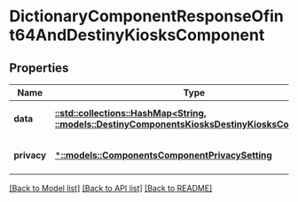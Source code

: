 # DictionaryComponentResponseOfint64AndDestinyKiosksComponent

## Properties
Name | Type | Description | Notes
------------ | ------------- | ------------- | -------------
**data** | [**::std::collections::HashMap<String, ::models::DestinyComponentsKiosksDestinyKiosksComponent>**](Destiny.Components.Kiosks.DestinyKiosksComponent.md) |  | [optional] [default to null]
**privacy** | [***::models::ComponentsComponentPrivacySetting**](Components.ComponentPrivacySetting.md) |  | [optional] [default to null]

[[Back to Model list]](../README.md#documentation-for-models) [[Back to API list]](../README.md#documentation-for-api-endpoints) [[Back to README]](../README.md)


